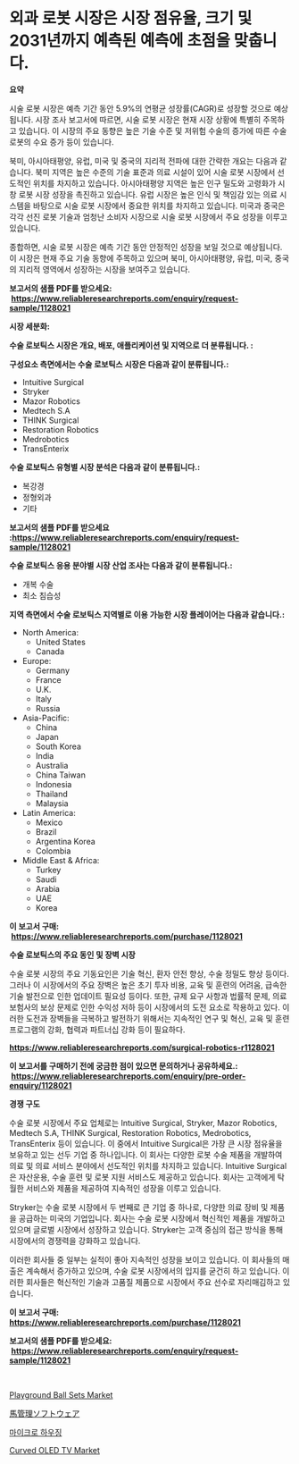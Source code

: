 <p><h1>외과 로봇 시장은 시장 점유율, 크기 및 2031년까지 예측된 예측에 초점을 맞춥니다.</h1></p><p><strong>요약</strong></p>
<p><p>시술 로봇 시장은 예측 기간 동안 5.9%의 연평균 성장률(CAGR)로 성장할 것으로 예상됩니다. 시장 조사 보고서에 따르면, 시술 로봇 시장은 현재 시장 상황에 특별히 주목하고 있습니다. 이 시장의 주요 동향은 높은 기술 수준 및 저위험 수술의 증가에 따른 수술 로봇의 수요 증가 등이 있습니다.</p><p>북미, 아시아태평양, 유럽, 미국 및 중국의 지리적 전파에 대한 간략한 개요는 다음과 같습니다. 북미 지역은 높은 수준의 기술 표준과 의료 시설이 있어 시술 로봇 시장에서 선도적인 위치를 차지하고 있습니다. 아시아태평양 지역은 높은 인구 밀도와 고령화가 시창 로봇 시장 성장을 촉진하고 있습니다. 유럽 시장은 높은 인식 및 책임감 있는 의료 시스템을 바탕으로 시술 로봇 시장에서 중요한 위치를 차지하고 있습니다. 미국과 중국은 각각 선진 로봇 기술과 엄청난 소비자 시장으로 시술 로봇 시장에서 주요 성장을 이루고 있습니다.</p><p>종합하면, 시술 로봇 시장은 예측 기간 동안 안정적인 성장을 보일 것으로 예상됩니다. 이 시장은 현재 주요 기술 동향에 주목하고 있으며 북미, 아시아태평양, 유럽, 미국, 중국의 지리적 영역에서 성장하는 시장을 보여주고 있습니다.</p></p>
<p><strong>보고서의 샘플 PDF를 받으세요: &nbsp;<a href="https://www.reliableresearchreports.com/enquiry/request-sample/1128021">https://www.reliableresearchreports.com/enquiry/request-sample/1128021</a></strong></p>
<p><strong>시장 세분화:</strong></p>
<p><strong> 수술 로보틱스 시장은 개요, 배포, 애플리케이션 및 지역으로 더 분류됩니다. :</strong></p>
<p><strong>구성요소 측면에서는 수술 로보틱스 시장은 다음과 같이 분류됩니다.:</strong></p>
<p><ul><li>Intuitive Surgical</li><li>Stryker</li><li>Mazor Robotics</li><li>Medtech S.A</li><li>THINK Surgical</li><li>Restoration Robotics</li><li>Medrobotics</li><li>TransEnterix</li></ul></p>
<p><strong> 수술 로보틱스 유형별 시장 분석은 다음과 같이 분류됩니다.:</strong></p>
<p><ul><li>복강경</li><li>정형외과</li><li>기타</li></ul></p>
<p><strong>보고서의 샘플 PDF를 받으세요 :<a href="https://www.reliableresearchreports.com/enquiry/request-sample/1128021">https://www.reliableresearchreports.com/enquiry/request-sample/1128021</a></strong></p>
<p><strong> 수술 로보틱스 응용 분야별 시장 산업 조사는 다음과 같이 분류됩니다.:</strong></p>
<p><ul><li>개복 수술</li><li>최소 침습성</li></ul></p>
<p><strong>지역 측면에서 수술 로보틱스 지역별로 이용 가능한 시장 플레이어는 다음과 같습니다.:</strong></p>
<p><ul>
    <li>
        North America:
        <ul>
            <li>United States</li>
            <li>Canada</li>
        </ul>
    </li>
    <li>
        Europe:
        <ul>
            <li>Germany</li>
            <li>France</li>
            <li>U.K.</li>
            <li>Italy</li>
            <li>Russia</li>
        </ul>
    </li>
    <li>
        Asia-Pacific:
        <ul>
            <li>China</li>
            <li>Japan</li>
            <li>South Korea</li>
            <li>India</li>
            <li>Australia</li>
            <li>China Taiwan</li>
            <li>Indonesia</li>
            <li>Thailand</li>
            <li>Malaysia</li>
        </ul>
    </li>
    <li>
        Latin America:
        <ul>
            <li>Mexico</li>
            <li>Brazil</li>
            <li>Argentina Korea</li>
            <li>Colombia</li>
        </ul>
    </li>
    <li>
        Middle East & Africa:
        <ul>
            <li>Turkey</li>
            <li>Saudi</li>
            <li>Arabia</li>
            <li>UAE</li>
            <li>Korea</li>
        </ul>
    </li>
    </ul></p>
<p><strong>이 보고서 구매: &nbsp;<a href="https://www.reliableresearchreports.com/purchase/1128021">https://www.reliableresearchreports.com/purchase/1128021</a></strong></p>
<p><strong>수술 로보틱스의 주요 동인 및 장벽 시장</strong></p>
<p><p>수술 로봇 시장의 주요 기동요인은 기술 혁신, 환자 안전 향상, 수술 정밀도 향상 등이다. 그러나 이 시장에서의 주요 장벽은 높은 초기 투자 비용, 교육 및 훈련의 어려움, 급속한 기술 발전으로 인한 업데이트 필요성 등이다. 또한, 규제 요구 사항과 법률적 문제, 의료 보험사의 보상 문제로 인한 수익성 저하 등이 시장에서의 도전 요소로 작용하고 있다. 이러한 도전과 장벽들을 극복하고 발전하기 위해서는 지속적인 연구 및 혁신, 교육 및 훈련 프로그램의 강화, 협력과 파트너십 강화 등이 필요하다.</p></p>
<p><strong><a href="https://www.reliableresearchreports.com/surgical-robotics-r1128021">https://www.reliableresearchreports.com/surgical-robotics-r1128021</a></strong></p>
<p><strong>이 보고서를 구매하기 전에 궁금한 점이 있으면 문의하거나 공유하세요.: &nbsp;<a href="https://www.reliableresearchreports.com/enquiry/pre-order-enquiry/1128021">https://www.reliableresearchreports.com/enquiry/pre-order-enquiry/1128021</a></strong></p>
<p><strong>경쟁 구도</strong></p>
<p><p>수술 로봇 시장에서 주요 업체로는 Intuitive Surgical, Stryker, Mazor Robotics, Medtech S.A, THINK Surgical, Restoration Robotics, Medrobotics, TransEnterix 등이 있습니다. 이 중에서 Intuitive Surgical은 가장 큰 시장 점유율을 보유하고 있는 선두 기업 중 하나입니다. 이 회사는 다양한 로봇 수술 제품을 개발하여 의료 및 의료 서비스 분야에서 선도적인 위치를 차지하고 있습니다. Intuitive Surgical은 자산운용, 수술 훈련 및 로봇 지원 서비스도 제공하고 있습니다. 회사는 고객에게 탁월한 서비스와 제품을 제공하여 지속적인 성장을 이루고 있습니다.</p><p>Stryker는 수술 로봇 시장에서 두 번째로 큰 기업 중 하나로, 다양한 의료 장비 및 제품을 공급하는 미국의 기업입니다. 회사는 수술 로봇 시장에서 혁신적인 제품을 개발하고 있으며 글로벌 시장에서 성장하고 있습니다. Stryker는 고객 중심의 접근 방식을 통해 시장에서의 경쟁력을 강화하고 있습니다.</p><p>이러한 회사들 중 일부는 실적이 좋아 지속적인 성장을 보이고 있습니다. 이 회사들의 매출은 계속해서 증가하고 있으며, 수술 로봇 시장에서의 입지를 굳건히 하고 있습니다. 이러한 회사들은 혁신적인 기술과 고품질 제품으로 시장에서 주요 선수로 자리매김하고 있습니다.</p></p>
<p><strong>이 보고서 구매: &nbsp; <a href="https://www.reliableresearchreports.com/purchase/1128021">https://www.reliableresearchreports.com/purchase/1128021</a></strong></p>
<p><strong>보고서의 샘플 PDF를 받으세요: &nbsp;<a href="https://www.reliableresearchreports.com/enquiry/request-sample/1128021">https://www.reliableresearchreports.com/enquiry/request-sample/1128021</a></strong><strong></strong></p>
<p>&nbsp;</p>
<p><p><a href="https://www.linkedin.com/pulse/playground-ball-sets-market-analysis-its-cagr-segmentation-global-3dg9f?trackingId=P6r73Se7vl94S6lAP%2Fxo1g%3D%3D">Playground Ball Sets Market</a></p><p><a href="https://medium.com/@ryleebauch2023/%E9%A6%AC%E7%AE%A1%E7%90%86%E3%82%BD%E3%83%95%E3%83%88%E3%82%A6%E3%82%A7%E3%82%A2%E5%B8%82%E5%A0%B4%E3%81%AF-%E5%B8%82%E5%A0%B4%E3%82%B7%E3%82%A7%E3%82%A2-%E5%B8%82%E5%A0%B4%E3%83%88%E3%83%AC%E3%83%B3%E3%83%89-%E3%81%8A%E3%82%88%E3%81%B3%E5%B8%82%E5%A0%B4%E6%88%90%E9%95%B7%E3%81%AB%E9%96%A2%E3%81%99%E3%82%8B%E6%83%85%E5%A0%B1%E3%82%92%E6%8F%90%E4%BE%9B%E3%81%97%E3%81%BE%E3%81%99-4caf96b9caac">馬管理ソフトウェア</a></p><p><a href="https://medium.com/@hilmi-2a/%EB%A7%88%EC%9D%B4%ED%81%AC%EB%A1%9C-%EC%A3%BC%ED%83%9D-%EC%8B%9C%EC%9E%A5-%EA%B7%9C%EB%AA%A8-%EC%8B%9C%EC%9E%A5-%EC%A0%84%EB%A7%9D-%EB%B0%8F-%EC%8B%9C%EC%9E%A5-%EC%98%88%EC%B8%A1-2024%EB%85%84%EB%B6%80%ED%84%B0-2031%EB%85%84%EA%B9%8C%EC%A7%80-2c4c9a6315ef">마이크로 하우징</a></p><p><a href="https://www.linkedin.com/pulse/curved-oled-tv-market-outlook-industry-overview-forecast-2024-urcjf?trackingId=DQtPZebVSJAZ1IBT8LwCIQ%3D%3D">Curved OLED TV Market</a></p></p>